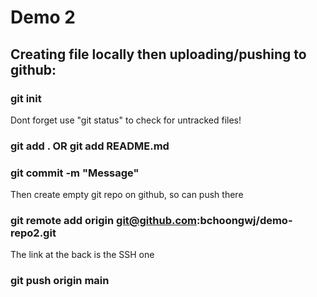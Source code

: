 # Demo 2
## Creating file locally then uploading/pushing to github:
### git init

Dont forget use "git status" to check for untracked files!
### git add . OR git add README.md
### git commit -m "Message"
Then create empty git repo on github, so can push there
### git remote add origin git@github.com:bchoongwj/demo-repo2.git
The link at the back is the SSH one
### git push origin main
